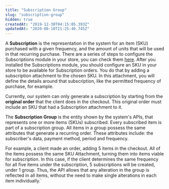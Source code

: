 ```yaml
---
title: "Subscription Group"
slug: "subscription-group"
hidden: true
createdAt: "2019-12-30T04:15:05.393Z"
updatedAt: "2020-06-10T21:25:46.745Z"
---
```

A **Subscription** is the representation in the system for an item (SKU) purchased with a given frequency, and the amount of units that will be used in that recurring purchase. There are a series of steps to configure the Subscriptions module in your store, you can check them [here](https://help.vtex.com/tutorial/how-to-configure-subscriptions%20--1FA9dfE7vJqxBna9Nft5Sj). After you installed the Subscriptions module, you should configure an SKU in your store to be available for Subscription orders. You do that by adding a subscription attachment to the chosen SKU. In this attachment, you will define the details around that subscription, like the permitted frequency of purchase, for example. 

Currently, our system can only generate a subscription by starting from the **original order** that the client does in the checkout. This original order must include an SKU that had a Subscription attachment to it. 

The **Subscription Group** is the entity shown by the system's APIs, that represents one or more items (SKUs) subscribed. Every subscribed item is part of a subscription group. All items in a group possess the same attributes that generate a recurring order. These attributes include: the subscriber's data, payment method, period and frequency. 

For example, a client made an order, adding 5 items in the checkout. All of the items possess the same SKU Attachment, turning them into items viable for subscription. In this case, if the client determines the same frequency for all five items under the subscription, 5 subscriptions will be created, under 1 group. Thus, the API allows that any alteration in the group is reflected in all items, without the need to make single alterations in each item individually.`